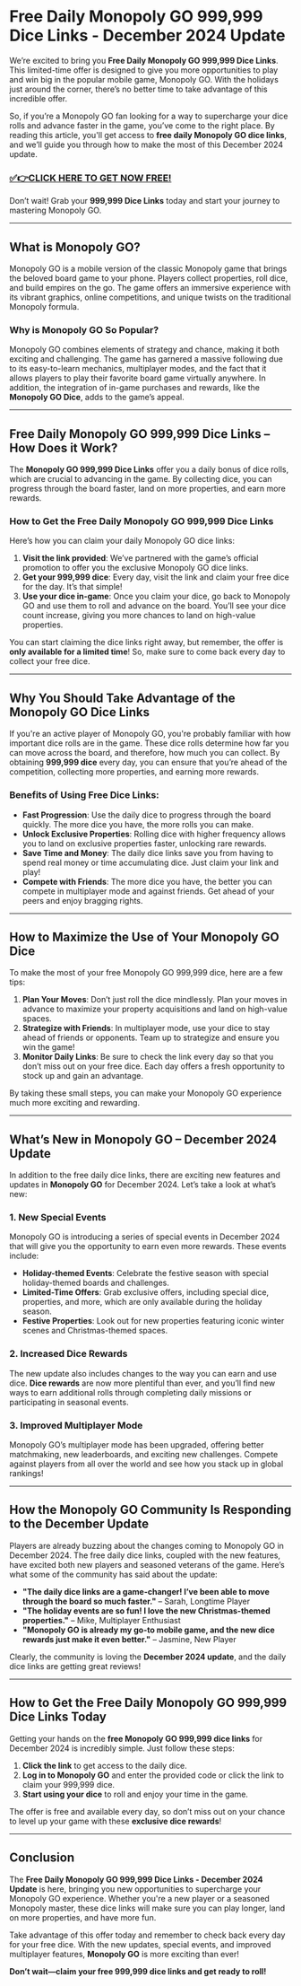 # Free Daily Monopoly GO 999,999 Dice Links - December 2024 Update

We’re excited to bring you **Free Daily Monopoly GO 999,999 Dice Links**. This limited-time offer is designed to give you more opportunities to play and win big in the popular mobile game, Monopoly GO. With the holidays just around the corner, there’s no better time to take advantage of this incredible offer.

So, if you’re a Monopoly GO fan looking for a way to supercharge your dice rolls and advance faster in the game, you’ve come to the right place. By reading this article, you'll get access to **free daily Monopoly GO dice links**, and we’ll guide you through how to make the most of this December 2024 update.

### [✅👉CLICK HERE TO GET NOW FREE!](https://freeforyou.xyz/monopoly/go/)

Don’t wait! Grab your **999,999 Dice Links** today and start your journey to mastering Monopoly GO.

---

## What is Monopoly GO?

Monopoly GO is a mobile version of the classic Monopoly game that brings the beloved board game to your phone. Players collect properties, roll dice, and build empires on the go. The game offers an immersive experience with its vibrant graphics, online competitions, and unique twists on the traditional Monopoly formula.

### Why is Monopoly GO So Popular?

Monopoly GO combines elements of strategy and chance, making it both exciting and challenging. The game has garnered a massive following due to its easy-to-learn mechanics, multiplayer modes, and the fact that it allows players to play their favorite board game virtually anywhere. In addition, the integration of in-game purchases and rewards, like the **Monopoly GO Dice**, adds to the game’s appeal.

---

## Free Daily Monopoly GO 999,999 Dice Links – How Does it Work?

The **Monopoly GO 999,999 Dice Links** offer you a daily bonus of dice rolls, which are crucial to advancing in the game. By collecting dice, you can progress through the board faster, land on more properties, and earn more rewards. 

### How to Get the Free Daily Monopoly GO 999,999 Dice Links

Here’s how you can claim your daily Monopoly GO dice links:

1. **Visit the link provided**: We’ve partnered with the game’s official promotion to offer you the exclusive Monopoly GO dice links.
2. **Get your 999,999 dice**: Every day, visit the link and claim your free dice for the day. It’s that simple!
3. **Use your dice in-game**: Once you claim your dice, go back to Monopoly GO and use them to roll and advance on the board. You’ll see your dice count increase, giving you more chances to land on high-value properties.

You can start claiming the dice links right away, but remember, the offer is **only available for a limited time**! So, make sure to come back every day to collect your free dice.

---

## Why You Should Take Advantage of the Monopoly GO Dice Links

If you're an active player of Monopoly GO, you're probably familiar with how important dice rolls are in the game. These dice rolls determine how far you can move across the board, and therefore, how much you can collect. By obtaining **999,999 dice** every day, you can ensure that you’re ahead of the competition, collecting more properties, and earning more rewards.

### Benefits of Using Free Dice Links:

- **Fast Progression**: Use the daily dice to progress through the board quickly. The more dice you have, the more rolls you can make.
- **Unlock Exclusive Properties**: Rolling dice with higher frequency allows you to land on exclusive properties faster, unlocking rare rewards.
- **Save Time and Money**: The daily dice links save you from having to spend real money or time accumulating dice. Just claim your link and play!
- **Compete with Friends**: The more dice you have, the better you can compete in multiplayer mode and against friends. Get ahead of your peers and enjoy bragging rights.

---

## How to Maximize the Use of Your Monopoly GO Dice

To make the most of your free Monopoly GO 999,999 dice, here are a few tips:

1. **Plan Your Moves**: Don’t just roll the dice mindlessly. Plan your moves in advance to maximize your property acquisitions and land on high-value spaces. 
2. **Strategize with Friends**: In multiplayer mode, use your dice to stay ahead of friends or opponents. Team up to strategize and ensure you win the game!
3. **Monitor Daily Links**: Be sure to check the link every day so that you don’t miss out on your free dice. Each day offers a fresh opportunity to stock up and gain an advantage.

By taking these small steps, you can make your Monopoly GO experience much more exciting and rewarding.

---

## What’s New in Monopoly GO – December 2024 Update

In addition to the free daily dice links, there are exciting new features and updates in **Monopoly GO** for December 2024. Let’s take a look at what’s new:

### 1. **New Special Events**

Monopoly GO is introducing a series of special events in December 2024 that will give you the opportunity to earn even more rewards. These events include:

- **Holiday-themed Events**: Celebrate the festive season with special holiday-themed boards and challenges.
- **Limited-Time Offers**: Grab exclusive offers, including special dice, properties, and more, which are only available during the holiday season.
- **Festive Properties**: Look out for new properties featuring iconic winter scenes and Christmas-themed spaces.

### 2. **Increased Dice Rewards**

The new update also includes changes to the way you can earn and use dice. **Dice rewards** are now more plentiful than ever, and you’ll find new ways to earn additional rolls through completing daily missions or participating in seasonal events.

### 3. **Improved Multiplayer Mode**

Monopoly GO’s multiplayer mode has been upgraded, offering better matchmaking, new leaderboards, and exciting new challenges. Compete against players from all over the world and see how you stack up in global rankings!

---

## How the Monopoly GO Community Is Responding to the December Update

Players are already buzzing about the changes coming to Monopoly GO in December 2024. The free daily dice links, coupled with the new features, have excited both new players and seasoned veterans of the game. Here’s what some of the community has said about the update:

- **"The daily dice links are a game-changer! I’ve been able to move through the board so much faster."** – Sarah, Longtime Player
- **"The holiday events are so fun! I love the new Christmas-themed properties."** – Mike, Multiplayer Enthusiast
- **"Monopoly GO is already my go-to mobile game, and the new dice rewards just make it even better."** – Jasmine, New Player

Clearly, the community is loving the **December 2024 update**, and the daily dice links are getting great reviews!

---

## How to Get the Free Daily Monopoly GO 999,999 Dice Links Today

Getting your hands on the **free Monopoly GO 999,999 dice links** for December 2024 is incredibly simple. Just follow these steps:

1. **Click the link** to get access to the daily dice.
2. **Log in to Monopoly GO** and enter the provided code or click the link to claim your 999,999 dice.
3. **Start using your dice** to roll and enjoy your time in the game.

The offer is free and available every day, so don’t miss out on your chance to level up your game with these **exclusive dice rewards**!

---

## Conclusion

The **Free Daily Monopoly GO 999,999 Dice Links - December 2024 Update** is here, bringing you new opportunities to supercharge your Monopoly GO experience. Whether you're a new player or a seasoned Monopoly master, these dice links will make sure you can play longer, land on more properties, and have more fun.

Take advantage of this offer today and remember to check back every day for your free dice. With the new updates, special events, and improved multiplayer features, **Monopoly GO** is more exciting than ever!

**Don’t wait—claim your free 999,999 dice links and get ready to roll!**
